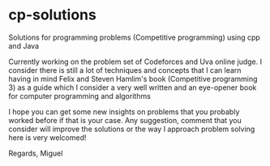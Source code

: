 # cp-solutions
Solutions for programming problems (Competitive programming) using cpp and Java

Currently working on the problem set of Codeforces and Uva online judge. 
I consider there is still a lot of techniques and concepts that I can learn having in mind Felix and Steven Hamlim's book 
(Competitive programming 3) as a guide which I consider a very well written and an eye-opener book for computer programming and algorithms

I hope you can get some new insights on problems that you probably worked before if that is your case. Any suggestion, comment that 
you consider will improve the solutions or the way I approach problem solving here is very welcomed!

Regards, 
Miguel
